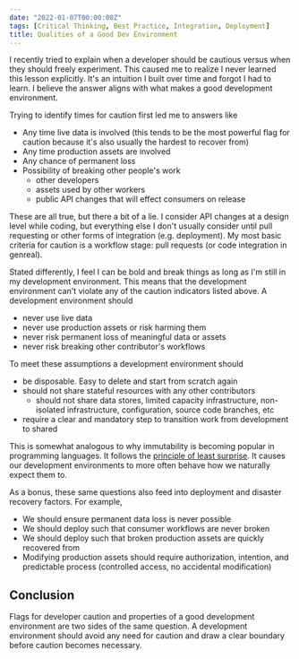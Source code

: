 ```yaml
---
date: "2022-01-07T00:00:00Z"
tags: [Critical Thinking, Best Practice, Integration, Deployment]
title: Qualities of a Good Dev Environment
---
```


I recently tried to explain when a developer should be cautious versus when they should freely experiment. This caused me to realize I never learned this lesson explicitly. It's an intuition I built over time and forgot I had to learn. I believe the answer aligns with what makes a good development environment.
<!--more-->

Trying to identify times for caution first led me to answers like
- Any time live data is involved (this tends to be the most powerful flag for caution because it's also usually the hardest to recover from)
- Any time production assets are involved
- Any chance of permanent loss
- Possibility of breaking other people's work 
  - other developers
  - assets used by other workers
  - public API changes that will effect consumers on release


These are all true, but there a bit of a lie. I consider API changes at a design level while coding, but everything else I don't usually consider until pull requesting or other forms of integration (e.g. deployment). My most basic criteria for caution is a workflow stage: pull requests (or code integration in genreal). 

Stated differently, I feel I can be bold and break things as long as I'm still in my development environment. This means that the development environment can't violate any of the caution indicators listed above. A development environment should 
- never use live data
- never use production assets or risk harming them
- never risk permanent loss of meaningful data or assets
- never risk breaking other contributor's workflows


To meet these assumptions a development environment should
- be disposable. Easy to delete and start from scratch again
- should not share stateful resources with any other contributors
  - should not share data stores, limited capacity infrastructure, non-isolated infrastructure, configuration, source code branches, etc
- require a clear and mandatory step to transition work from development to shared

This is somewhat analogous to why immutability is becoming popular in programming languages. It follows the [principle of least surprise](https://en.wikipedia.org/wiki/Principle_of_least_astonishment). It causes our development environments to more often behave how we naturally expect them to.

As a bonus, these same questions also feed into deployment and disaster recovery factors. For example,
- We should ensure permanent data loss is never possible
- We should deploy such that consumer workflows are never broken
- We should deploy such that broken production assets are quickly recovered from
- Modifying production assets should require authorization, intention, and predictable process (controlled access, no accidental modification)

## Conclusion

Flags for developer caution and properties of a good development environment are two sides of the same question. A development environment should avoid any need for caution and draw a clear boundary before caution becomes necessary.

